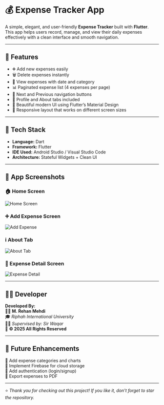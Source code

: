 # 💰 Expense Tracker App

A simple, elegant, and user-friendly **Expense Tracker** built with **Flutter**.  
This app helps users record, manage, and view their daily expenses effectively with a clean interface and smooth navigation.

---

## 🧾 Features

- ➕ Add new expenses easily  
- 🗑️ Delete expenses instantly  
- 📅 View expenses with date and category  
- 📊 Paginated expense list (4 expenses per page)  
- 🔁 Next and Previous navigation buttons  
- 🧍 Profile and About tabs included  
- 💚 Beautiful modern UI using Flutter’s Material Design  
- 📱 Responsive layout that works on different screen sizes  

---

## 🧠 Tech Stack

- **Language:** Dart  
- **Framework:** Flutter  
- **IDE Used:** Android Studio / Visual Studio Code  
- **Architecture:** Stateful Widgets + Clean UI  

---

## 📸 App Screenshots

### 🏠 Home Screen
![Home Screen](assets/screenshots/home_screen.jpg)

### ➕ Add Expense Screen
![Add Expense](assets/screenshots/add_expense.jpg)

### ℹ️ About Tab
![About Tab](assets/screenshots/about_tab.jpg)

### 📄 Expense Detail Screen
![Expense Detail](assets/screenshots/Detail_expense.jpg)

---

## 👨‍💻 Developer

**Developed By:**  
🧑‍💻 **M. Rehan Mehdi**  
🎓 *Riphah International University*  
🧑‍🏫 *Supervised by: Sir Waqar*  
📅 **© 2025 All Rights Reserved**

---

## 🌟 Future Enhancements

🔹 Add expense categories and charts  
🔹 Implement Firebase for cloud storage  
🔹 Add authentication (login/signup)  
🔹 Export expenses to PDF  

---

⭐ *Thank you for checking out this project! If you like it, don’t forget to star the repository.*
